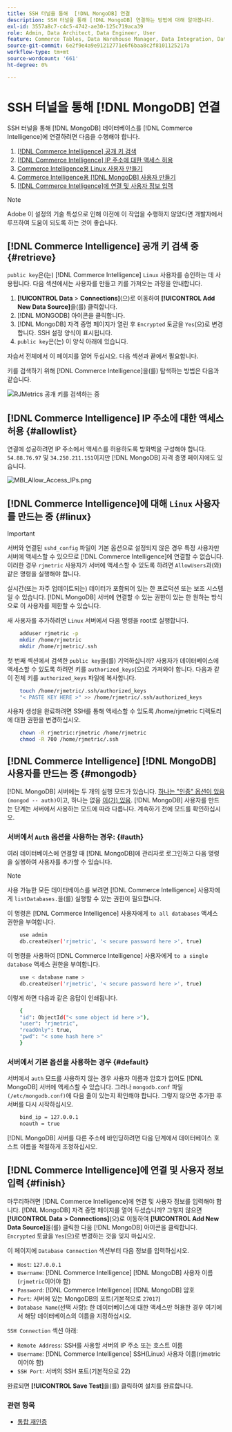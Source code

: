 ```yaml
---
title: SSH 터널을 통해  [!DNL MongoDB] 연결
description: SSH 터널을 통해 [!DNL MongoDB] 연결하는 방법에 대해 알아봅니다.
exl-id: 3557a8c7-c4c5-4742-ae30-125c719aca39
role: Admin, Data Architect, Data Engineer, User
feature: Commerce Tables, Data Warehouse Manager, Data Integration, Data Import/Export
source-git-commit: 6e2f9e4a9e91212771e6f6baa8c2f8101125217a
workflow-type: tm+mt
source-wordcount: '661'
ht-degree: 0%

---
```


# SSH 터널을 통해 [!DNL MongoDB] 연결

SSH 터널을 통해 [!DNL MongoDB] 데이터베이스를 [!DNL Commerce Intelligence]에 연결하려면 다음을 수행해야 합니다.

1. [ [!DNL Commerce Intelligence] 공개 키 검색](#retrieve)
1. [ [!DNL Commerce Intelligence] IP 주소에 대한 액세스 허용](#allowlist)
1. [Commerce Intelligence용 Linux 사용자 만들기](#linux)
1. [Commerce Intelligence용  [!DNL MongoDB] 사용자 만들기](#mongodb)
1. [ [!DNL Commerce Intelligence]에 연결 및 사용자 정보 입력](#finish)

>[!NOTE]
>
>Adobe 이 설정의 기술 특성으로 인해 이전에 이 작업을 수행하지 않았다면 개발자에서 루프하여 도움이 되도록 하는 것이 좋습니다.

## [!DNL Commerce Intelligence] 공개 키 검색 중 {#retrieve}

`public key`은(는) [!DNL Commerce Intelligence] `Linux` 사용자를 승인하는 데 사용됩니다. 다음 섹션에서는 사용자를 만들고 키를 가져오는 과정을 안내합니다.

1. **[!UICONTROL Data** > **Connections]**(으)로 이동하여 **[!UICONTROL Add New Data Source]**&#x200B;을(를) 클릭합니다.
1. [!DNL MONGODB] 아이콘을 클릭합니다.
1. [!DNL MongoDB] 자격 증명 페이지가 열린 후 `Encrypted` 토글을 `Yes`(으)로 변경합니다. SSH 설정 양식이 표시됩니다.
1. `public key`은(는) 이 양식 아래에 있습니다.

자습서 전체에서 이 페이지를 열어 두십시오. 다음 섹션과 끝에서 필요합니다.

키를 검색하기 위해 [!DNL Commerce Intelligence]을(를) 탐색하는 방법은 다음과 같습니다.

![RJMetrics 공개 키를 검색하는 중](../../../assets/MongoDB_Public_Key.gif)<!--{:.zoom}-->

## [!DNL Commerce Intelligence] IP 주소에 대한 액세스 허용 {#allowlist}

연결에 성공하려면 IP 주소에서 액세스를 허용하도록 방화벽을 구성해야 합니다. `54.88.76.97` 및 `34.250.211.151`이지만 [!DNL MongoDB] 자격 증명 페이지에도 있습니다.

![MBI_Allow_Access_IPs.png](../../../assets/MBI_allow_access_IPs.png)

## [!DNL Commerce Intelligence]에 대해 `Linux` 사용자를 만드는 중 {#linux}

>[!IMPORTANT]
>
>서버와 연결된 `sshd_config` 파일이 기본 옵션으로 설정되지 않은 경우 특정 사용자만 서버에 액세스할 수 있으므로 [!DNL Commerce Intelligence]에 연결할 수 없습니다. 이러한 경우 `rjmetric` 사용자가 서버에 액세스할 수 있도록 하려면 `AllowUsers`과(와) 같은 명령을 실행해야 합니다.

실시간(또는 자주 업데이트되는) 데이터가 포함되어 있는 한 프로덕션 또는 보조 시스템일 수 있습니다. [!DNL MongoDB] 서버에 연결할 수 있는 권한이 있는 한 원하는 방식으로 이 사용자를 제한할 수 있습니다.

새 사용자를 추가하려면 `Linux` 서버에서 다음 명령을 root로 실행합니다.

```bash
    adduser rjmetric -p
    mkdir /home/rjmetric
    mkdir /home/rjmetric/.ssh
```

첫 번째 섹션에서 검색한 `public key`을(를) 기억하십니까? 사용자가 데이터베이스에 액세스할 수 있도록 하려면 키를 `authorized_keys`(으)로 가져와야 합니다. 다음과 같이 전체 키를 `authorized_keys` 파일에 복사합니다.

```bash
    touch /home/rjmetric/.ssh/authorized_keys
    "< PASTE KEY HERE >" >> /home/rjmetric/.ssh/authorized_keys
```

사용자 생성을 완료하려면 SSH를 통해 액세스할 수 있도록 /home/rjmetric 디렉토리에 대한 권한을 변경하십시오.

```bash
    chown -R rjmetric:rjmetric /home/rjmetric
    chmod -R 700 /home/rjmetric/.ssh
```

## [!DNL Commerce Intelligence] [!DNL MongoDB] 사용자를 만드는 중 {#mongodb}

[!DNL MongoDB] 서버에는 두 개의 실행 모드가 있습니다. [하나는 &quot;인증&quot; 옵션이 있음](#auth) `(mongod -- auth)`이고, 하나는 없음 [이(가) 있음](#default). [!DNL MongoDB] 사용자를 만드는 단계는 서버에서 사용하는 모드에 따라 다릅니다. 계속하기 전에 모드를 확인하십시오.

### 서버에서 `Auth` 옵션을 사용하는 경우: {#auth}

여러 데이터베이스에 연결할 때 [!DNL MongoDB]에 관리자로 로그인하고 다음 명령을 실행하여 사용자를 추가할 수 있습니다.

>[!NOTE]
>
>사용 가능한 모든 데이터베이스를 보려면 [!DNL Commerce Intelligence] 사용자에게 `listDatabases.`을(를) 실행할 수 있는 권한이 필요합니다.

이 명령은 [!DNL Commerce Intelligence] 사용자에게 `to all databases` 액세스 권한을 부여합니다.

```bash
    use admin
    db.createUser('rjmetric', '< secure password here >', true)
```

이 명령을 사용하여 [!DNL Commerce Intelligence] 사용자에게 `to a single database` 액세스 권한을 부여합니다.

```bash
    use < database name >
    db.createUser('rjmetric', '< secure password here >', true)
```

이렇게 하면 다음과 같은 응답이 인쇄됩니다.

```bash
    {
    "id": ObjectId("< some object id here >"),
    "user": "rjmetric",
    "readOnly": true,
    "pwd": "< some hash here >"
    }
```

### 서버에서 기본 옵션을 사용하는 경우 {#default}

서버에서 `auth` 모드를 사용하지 않는 경우 사용자 이름과 암호가 없어도 [!DNL MongoDB] 서버에 액세스할 수 있습니다. 그러나 `mongodb.conf` 파일 `(/etc/mongodb.conf)`에 다음 줄이 있는지 확인해야 합니다. 그렇지 않으면 추가한 후 서버를 다시 시작하십시오.

```bash
    bind_ip = 127.0.0.1
    noauth = true
```

[!DNL MongoDB] 서버를 다른 주소에 바인딩하려면 다음 단계에서 데이터베이스 호스트 이름을 적절하게 조정하십시오.

## [!DNL Commerce Intelligence]에 연결 및 사용자 정보 입력 {#finish}

마무리하려면 [!DNL Commerce Intelligence]에 연결 및 사용자 정보를 입력해야 합니다. [!DNL MongoDB] 자격 증명 페이지를 열어 두셨습니까? 그렇지 않으면 **[!UICONTROL Data > Connections]**(으)로 이동하여 **[!UICONTROL Add New Data Source]**&#x200B;을(를) 클릭한 다음 [!DNL MongoDB] 아이콘을 클릭합니다. `Encrypted` 토글을 `Yes`(으)로 변경하는 것을 잊지 마십시오.

이 페이지에 `Database Connection` 섹션부터 다음 정보를 입력하십시오.

* `Host`: `127.0.0.1`
* `Username`: [!DNL Commerce Intelligence] [!DNL MongoDB] 사용자 이름(`rjmetric`이어야 함)
* `Password`: [!DNL Commerce Intelligence] [!DNL MongoDB] 암호
* `Port`: 서버에 있는 MongoDB의 포트(기본적으로 `27017`)
* `Database Name`(선택 사항): 한 데이터베이스에 대한 액세스만 허용한 경우 여기에서 해당 데이터베이스의 이름을 지정하십시오.

`SSH Connection` 섹션 아래:

* `Remote Address`: SSH를 사용할 서버의 IP 주소 또는 호스트 이름
* `Username`: [!DNL Commerce Intelligence] SSH(Linux) 사용자 이름(rjmetric이어야 함)
* `SSH Port`: 서버의 SSH 포트(기본적으로 22)

완료되면 **[!UICONTROL Save Test]**&#x200B;을(를) 클릭하여 설치를 완료합니다.

### 관련 항목

* [통합 재인증](https://experienceleague.adobe.com/docs/commerce-knowledge-base/kb/how-to/mbi-reauthenticating-integrations.html)
